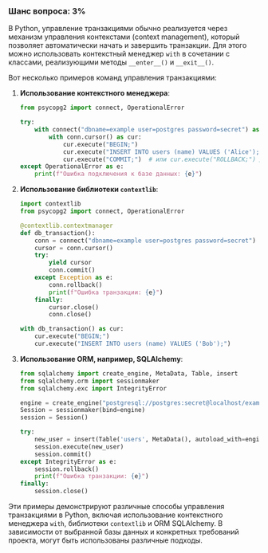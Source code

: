 ### Шанс вопроса: 3%

В Python, управление транзакциями обычно реализуется через механизм управления контекстами (context management), который позволяет автоматически начать и завершить транзакции. Для этого можно использовать контекстный менеджер `with` в сочетании с классами, реализующими методы `__enter__()` и `__exit__()`.

Вот несколько примеров команд управления транзакциями:

1. **Использование контекстного менеджера**:
   ```python
   from psycopg2 import connect, OperationalError

   try:
       with connect("dbname=example user=postgres password=secret") as conn:
           with conn.cursor() as cur:
               cur.execute("BEGIN;")
               cur.execute("INSERT INTO users (name) VALUES ('Alice');")
               cur.execute("COMMIT;")  # или cur.execute("ROLLBACK;") для отмены транзакции
   except OperationalError as e:
       print(f"Ошибка подключения к базе данных: {e}")
   ```

2. **Использование библиотеки `contextlib`**:
   ```python
   import contextlib
   from psycopg2 import connect, OperationalError

   @contextlib.contextmanager
   def db_transaction():
       conn = connect("dbname=example user=postgres password=secret")
       cursor = conn.cursor()
       try:
           yield cursor
           conn.commit()
       except Exception as e:
           conn.rollback()
           print(f"Ошибка транзакции: {e}")
       finally:
           cursor.close()
           conn.close()

   with db_transaction() as cur:
       cur.execute("BEGIN;")
       cur.execute("INSERT INTO users (name) VALUES ('Bob');")
   ```

3. **Использование ORM, например, SQLAlchemy**:
   ```python
   from sqlalchemy import create_engine, MetaData, Table, insert
   from sqlalchemy.orm import sessionmaker
   from sqlalchemy.exc import IntegrityError

   engine = create_engine("postgresql://postgres:secret@localhost/example")
   Session = sessionmaker(bind=engine)
   session = Session()

   try:
       new_user = insert(Table('users', MetaData(), autoload_with=engine)).values(name='Charlie')
       session.execute(new_user)
       session.commit()
   except IntegrityError as e:
       session.rollback()
       print(f"Ошибка транзакции: {e}")
   finally:
       session.close()
   ```

Эти примеры демонстрируют различные способы управления транзакциями в Python, включая использование контекстного менеджера `with`, библиотеки `contextlib` и ORM SQLAlchemy. В зависимости от выбранной базы данных и конкретных требований проекта, могут быть использованы различные подходы.
